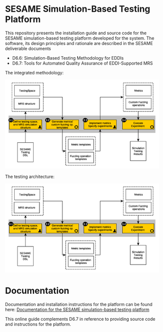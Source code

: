 # SESAME Simulation-Based Testing Platform

This repository presents the installation guide and source code for
the SESAME simulation-based testing platform developed for the system.
The software, its design principles and rationale are described in the
SESAME deliverable documents

- D6.6: Simulation-Based Testing Methodology for EDDIs
- D6.7: Tools for Automated Quality Assurance of EDDI-Supported MRS

The integrated methodology:

![Integrated methodology figure](./documentation/readme-images/overall-alg-structure.png)

The testing architecture:

![Testing architecture](./documentation/readme-images/methodology-simtesting.png)

# Documentation

Documentation and installation instructions for the platform can be found here:
[Documentation for the SESAME simulation-based testing platform](./documentation/index.md)

This online guide complements D6.7 in reference to providing
source code and instructions for the platform.
